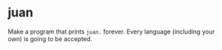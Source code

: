 # juan

Make a program that prints ``juan.`` forever. Every language (including your own) is going to be accepted.
